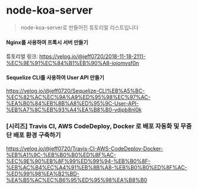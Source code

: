 # node-koa-server

> node-koa-server로 만들어진 튜토리얼 리스트입니다



#### Nginx를 사용하여 프록시 서버 만들기 

튜토리얼 링크: https://velog.io/@jeff0720/2018-11-18-2111-%EC%9E%91%EC%84%B1%EB%90%A8-iojomvsf0n



####  Sequelize CLI를 사용하여 User API 만들기

https://velog.io/@jeff0720/Sequelize-CLI%EB%A5%BC-%EC%82%AC%EC%9A%A9%ED%95%98%EC%97%AC-%EA%B0%84%EB%8B%A8%ED%95%9C-User-API-%EB%A7%8C%EB%93%A4%EA%B8%B0-vdjpb8nl0k


### [시리즈] Travis CI, AWS CodeDeploy, Docker 로 배포 자동화 및 무중단 배포 환경 구축하기

https://velog.io/@jeff0720/Travis-CI-AWS-CodeDeploy-Docker-%EB%A1%9C-%EB%B0%B0%ED%8F%AC-%EC%9E%90%EB%8F%99%ED%99%94-%EB%B0%8F-%EB%AC%B4%EC%A4%91%EB%8B%A8-%EB%B0%B0%ED%8F%AC-%ED%99%98%EA%B2%BD-%EA%B5%AC%EC%B6%95%ED%95%98%EA%B8%B0
